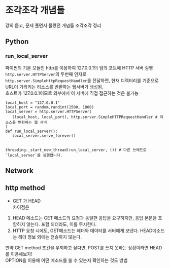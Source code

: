 # 조각조각 개념들  
강의 듣고, 문제 풀면서 몰랐던 개념들 조각조각 정리  

## Python  

### run_local_server  
파이썬의 기본 모듈인 http를 이용하여 127.0.0.1의 임의 포트에 HTTP 서버 실행  
```http.server.HTTPServer```의 두번째 인자로 ```http.server.SimpleHttpRequestHandler```를 전달하면, 현재 디렉터리를 기준으로 URL이 가리키는 리소스를 반환하는 웹서버가 생성됨.  
호스트가 127.0.0.1이므로 외부에서 이 서버에 직접 접근하는 것은 불가능  

 ```
 local_host = "127.0.0.1"
local_port = random.randint(1500, 1800)
local_server = http.server.HTTPServer(
    (local_host, local_port), http.server.SimpleHTTPRequestHandler # 리소스를 반환하는 웹 서버
)
def run_local_server():
    local_server.serve_forever()
    
    
threading._start_new_thread(run_local_server, ()) # 다른 쓰레드로 `local_server`를 실행합니다.
 ```  
 
 
 ## Network  
 
 ## http method  
* GET 과 HEAD  
차이점은  
1. HEAD 메소드는 GET 메소드의 요청과 동일한 응답을 요구하지만, 응답 본문을 포함하지 않는다.  포함 되더라도, 이를 무시한다.  
2. HTTP 요청 시에도, GET메소드는 헤더와 데이터를 서버에게 보낸다. HEAD메소드는 헤더 정보 외에는 전송하지 않는다.  

만약 GET method 조건을 우회하고 싶다면, POST를 쓰지 못하는 상황이라면 HEAD를 이용해보자!  
OPTION을 이용해 어떤 메소드를 쓸 수 있는지 확인하는 것도 방법  


